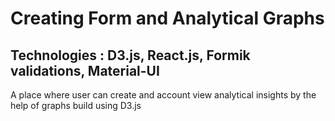 # Creating Form and Analytical Graphs 
## Technologies : D3.js, React.js, Formik validations, Material-UI

A place where user can create and account view analytical insights by the help of graphs build using D3.js
